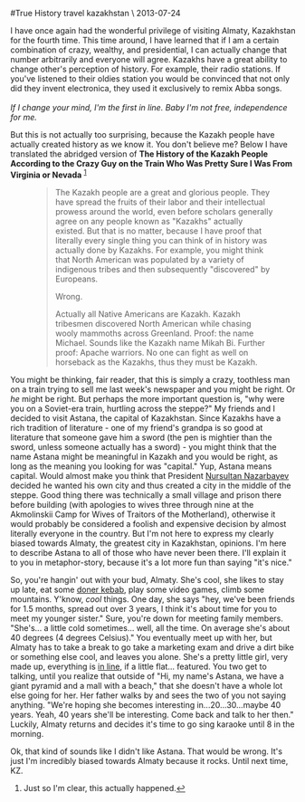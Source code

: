 <!-- layout: post
title: True History
categories:
- travel
- kazakhstan
-->
#True History
<tag>travel</tag> <tag>kazakhstan</tag> \\ 2013-07-24

I have once again had the wonderful privilege of visiting Almaty, Kazakhstan for the fourth time.  This time around, I have learned that if I am a certain combination of crazy, wealthy, and presidential, I can actually change that number arbitrarily and everyone will agree. Kazakhs have a great ability to change other's perception of history. For example, their radio stations. If you've listened to their oldies station you would be convinced that not only did they invent electronica, they used it exclusively to remix Abba songs. 
<br/><br/>
*If I change your mind, I'm the first in line.  Baby I'm not free, independence for me.*

But this is not actually too surprising, because the Kazakh people have actually created history as we know it.  You don't believe me? Below I have translated the abridged version of **The History of the Kazakh People According to the Crazy Guy on the Train Who Was Pretty Sure I Was From Virginia or Nevada**<!-- more -->
<sup><a href="#fn-item1" id="fn-return1">1</a></sup>

<figure>
<blockquote>
The Kazakh people are a great and glorious people. They have spread the fruits of their labor and their intellectual prowess around the world, even before scholars generally agree on any people known as "Kazakhs" actually existed. But that is no matter, because I have proof that literally every single thing you can think of in history was actually done by Kazakhs. For example, you might think that North American was populated by a variety of indigenous tribes and then subsequently "discovered" by Europeans.

Wrong.

Actually all Native Americans are Kazakh. Kazakh tribesmen discovered North American while chasing wooly mammoths across Greenland. Proof: the name Michael. Sounds like the Kazakh name Mikah Bi.  Further proof: Apache warriors. No one can fight as well on horseback as the Kazakhs, thus they must be Kazakh. 
</blockquote>
</figure>

You might be thinking, fair reader, that this is simply a crazy, toothless man on a train trying to sell me last week's newspaper and you might be right.  Or *he* might be right. But perhaps the more important question is, "why were you on a Soviet-era train, hurtling across the steppe?"  My friends and I decided to visit Astana, the capital of Kazakhstan.  Since Kazakhs have a rich tradition of literature - one of my friend's grandpa is so good at literature that someone gave him a sword (the pen is mightier than the sword, unless someone actually has a sword) - you might think that the name Astana might be meaningful in Kazakh and you would be right, as long as the meaning you looking for was "capital."  Yup, Astana means capital. Would almost make you think that President [Nursultan Nazarbayev](http://en.wikipedia.org/wiki/Nursultan_Nazarbayev) decided he wanted his own city and thus created a city in the middle of the steppe. Good thing there was technically a small village and prison there before building (with apologies to wives three through nine at the Akmolinskii Camp for Wives of Traitors of the Motherland), otherwise it would probably be considered a foolish and expensive decision by almost literally everyone in the country.  But I'm not here to express my clearly biased towards Almaty, the greatest city in Kazakhstan, opinions.  I'm here to describe Astana to all of those who have never been there.  I'll explain it to you in metaphor-story, because it's a lot more fun than saying "it's nice." 

So, you're hangin' out with your bud, Almaty. She's cool, she likes to stay up late, eat some [doner kebab](http://en.wikipedia.org/wiki/Doner_kebab), play some video games, climb some mountains.  Y'know, *cool* things. One day, she says "hey, we've been friends for 1.5 months, spread out over 3 years, I think it's about time for you to meet my younger sister."  Sure, you're down for meeting family members.  "She's... a little cold sometimes... well, all the time. On average she's about 40 degrees (4 degrees Celsius)."  You eventually meet up with her, but Almaty has to take a break to go take a marketing exam and drive a dirt bike or something else cool, and leaves you alone.  She's a pretty little girl, very made up, everything is [in line](http://en.wikipedia.org/wiki/Green_water_boulevard), if a little flat... featured. You two get to talking, until you realize that outside of "Hi, my name's Astana, we have a giant pyramid and a mall with a beach," that she doesn't have a whole lot else going for her.  Her father walks by and sees the two of you not saying anything.  "We're hoping she becomes interesting in...20...30...maybe 40 years. Yeah, 40 years she'll be interesting.  Come back and talk to her then."  Luckily, Almaty returns and decides it's time to go sing karaoke until 8 in the morning. 

Ok, that kind of sounds like I didn't like Astana.  That would be wrong. It's just I'm incredibly biased towards Almaty because it rocks. Until next time, KZ.

<footer>
<ol class="foot-notes">
<li id="fn-item1">Just so I'm clear, this actually happened.<a href="#fn-return1">↩</a></li>
</ol>
</footer>

